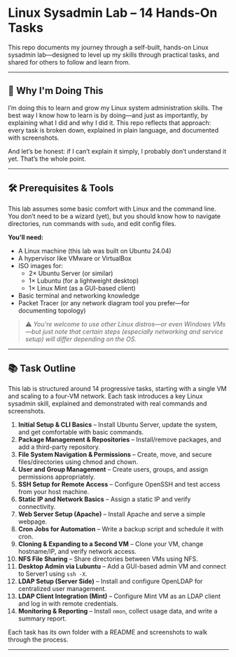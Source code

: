 # Linux Sysadmin Lab – 14 Hands-On Tasks

This repo documents my journey through a self-built, hands-on Linux sysadmin lab—designed to level up my skills through practical tasks, and shared for others to follow and learn from.

---

## 🎯 Why I'm Doing This

I’m doing this to learn and grow my Linux system administration skills. The best way I know how to learn is by doing—and just as importantly, by explaining what I did and why I did it. This repo reflects that approach: every task is broken down, explained in plain language, and documented with screenshots.

And let’s be honest: if I can’t explain it simply, I probably don’t understand it yet. That’s the whole point.

---

## 🛠️ Prerequisites & Tools

This lab assumes some basic comfort with Linux and the command line. You don’t need to be a wizard (yet), but you should know how to navigate directories, run commands with `sudo`, and edit config files.

**You'll need:**
- A Linux machine (this lab was built on Ubuntu 24.04)
- A hypervisor like VMware or VirtualBox
- ISO images for:
  - 2× Ubuntu Server (or similar)
  - 1× Lubuntu (for a lightweight desktop)
  - 1× Linux Mint (as a GUI-based client)
- Basic terminal and networking knowledge
- Packet Tracer (or any network diagram tool you prefer—for documenting topology)

> ⚠️ *You're welcome to use other Linux distros—or even Windows VMs—but just note that certain steps (especially networking and service setup) will differ depending on the OS.*

---

## 📚 Task Outline

This lab is structured around 14 progressive tasks, starting with a single VM and scaling to a four-VM network. Each task introduces a key Linux sysadmin skill, explained and demonstrated with real commands and screenshots.

1. **Initial Setup & CLI Basics** – Install Ubuntu Server, update the system, and get comfortable with basic commands.
2. **Package Management & Repositories** – Install/remove packages, and add a third-party repository.
3. **File System Navigation & Permissions** – Create, move, and secure files/directories using chmod and chown.
4. **User and Group Management** – Create users, groups, and assign permissions appropriately.
5. **SSH Setup for Remote Access** – Configure OpenSSH and test access from your host machine.
6. **Static IP and Network Basics** – Assign a static IP and verify connectivity.
7. **Web Server Setup (Apache)** – Install Apache and serve a simple webpage.
8. **Cron Jobs for Automation** – Write a backup script and schedule it with cron.
9. **Cloning & Expanding to a Second VM** – Clone your VM, change hostname/IP, and verify network access.
10. **NFS File Sharing** – Share directories between VMs using NFS.
11. **Desktop Admin via Lubuntu** – Add a GUI-based admin VM and connect to Server1 using `ssh -X`.
12. **LDAP Setup (Server Side)** – Install and configure OpenLDAP for centralized user management.
13. **LDAP Client Integration (Mint)** – Configure Mint VM as an LDAP client and log in with remote credentials.
14. **Monitoring & Reporting** – Install `nmon`, collect usage data, and write a summary report.

Each task has its own folder with a README and screenshots to walk through the process.

---
